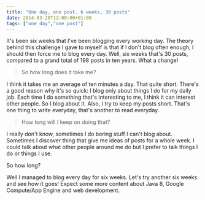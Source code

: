 ```yaml
---
title: "One day, one post. 6 weeks, 30 posts"
date: 2014-03-28T12:00:00+01:00
tags: ["one day","one post"]
---
```


It's been six weeks that I've been blogging every working day. The theory behind this challenge I gave to myself is that if I don't blog often enough, I should then force me to blog every day. Well, six weeks that's 30 posts, compared to a grand total of 198 posts in ten years. What a change!

<blockquote>
  So how long does it take me?
</blockquote>

I think it takes me an average of ten minutes a day. That quite short. There's a good reason why it's so quick: I blog only about things I do for my daily job. Each time I do something that's interesting to me, I think it can interest other people. So I blog about it. Also, I try to keep my posts short. That's one thing to write everyday, that's another to read everyday.

<blockquote>
  How long will I keep on doing that?
</blockquote>

I really don't know, sometimes I do boring stuff I can't blog about. Sometimes I discover thing that give me ideas of posts for a whole week. I could talk about what other people around me do but I prefer to talk things I do or things I use.

So how long?

Well I managed to blog every day for six weeks. Let's try another six weeks and see how it goes! Expect some more content about Java 8, Google Compute/App Engine and web development.
